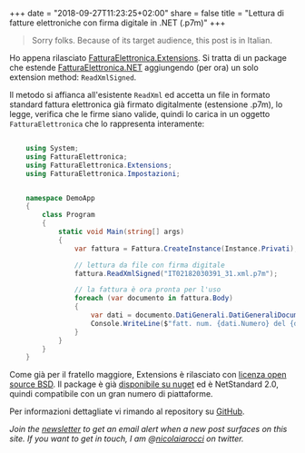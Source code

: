 +++
date = "2018-09-27T11:23:25+02:00"
share = false
title = "Lettura di fatture elettroniche con firma digitale in .NET (.p7m)"
+++
> Sorry folks. Because of its target audience, this post is in Italian.

Ho appena rilasciato [FatturaElettronica.Extensions][fex]. Si tratta di un package che
estende [FatturaElettronica.NET][fe] aggiungendo (per ora) un solo extension method:
`ReadXmlSigned`. 

Il metodo si affianca all'esistente `ReadXml` ed accetta un file in formato
standard fattura elettronica già firmato digitalmente (estensione .p7m), lo
legge, verifica che le firme siano valide, quindi lo carica in un oggetto
`FatturaElettronica` che lo rappresenta interamente:

```c#

    using System;
    using FatturaElettronica;
    using FatturaElettronica.Extensions;
    using FatturaElettronica.Impostazioni;


    namespace DemoApp
    {
        class Program
        {
            static void Main(string[] args)
            {
                var fattura = Fattura.CreateInstance(Instance.Privati);

                // lettura da file con firma digitale
                fattura.ReadXmlSigned("IT02182030391_31.xml.p7m");

                // la fattura è ora pronta per l'uso
                foreach (var documento in fattura.Body)
                {
                    var dati = documento.DatiGenerali.DatiGeneraliDocumento;
                    Console.WriteLine($"fatt. num. {dati.Numero} del {dati.Data}");
                }
            }
        }
    }
```

Come già per il fratello maggiore, Extensions è rilasciato con [licenza open
source BSD][bsd]. Il package è già [disponibile su nuget][nuget] ed
è NetStandard 2.0, quindi compatibile con un gran numero di piattaforme. 

Per informazioni dettagliate vi rimando al repository su [GitHub][fex].

*Join the [newsletter][nl] to get an email alert when a new post surfaces on
this site. If you want to get in touch, I am @[nicolaiarocci][tw] on twitter.*

 [tw]: http://twitter.com/nicolaiarocci
 [nl]: http://eepurl.com/b-_Pzz
 [fe]: https://github.com/FatturaElettronica/FatturaElettronica.NET
 [fex]: https://github.com/FatturaElettronica/FatturaElettronica.Extensions
 [bsd]: http://github.com/FatturaElettronica/FatturaElettronica.Extensions/blob/master/LICENSE
 [nuget]: https://www.nuget.org/packages/FatturaElettronica.Extensions/
